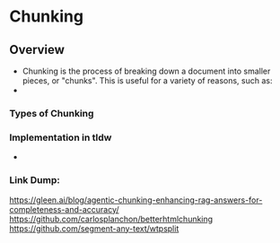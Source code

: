 # Chunking

## Overview
- Chunking is the process of breaking down a document into smaller pieces, or "chunks". This is useful for a variety of reasons, such as:
- 






### Types of Chunking


### Implementation in tldw
- 



### Link Dump:
https://gleen.ai/blog/agentic-chunking-enhancing-rag-answers-for-completeness-and-accuracy/
https://github.com/carlosplanchon/betterhtmlchunking
https://github.com/segment-any-text/wtpsplit


